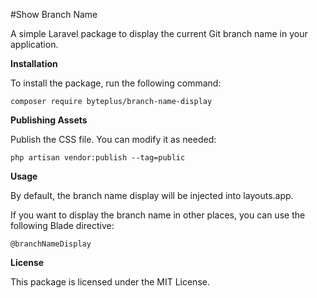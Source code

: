 #Show Branch Name

A simple Laravel package to display the current Git branch name in your application.

**Installation**

To install the package, run the following command:
```
composer require byteplus/branch-name-display
```

**Publishing Assets**

Publish the CSS file. You can modify it as needed:
```
php artisan vendor:publish --tag=public
```

**Usage**

By default, the branch name display will be injected into layouts.app.

If you want to display the branch name in other places, you can use the following Blade directive:
```
@branchNameDisplay
```


**License**

This package is licensed under the MIT License.
